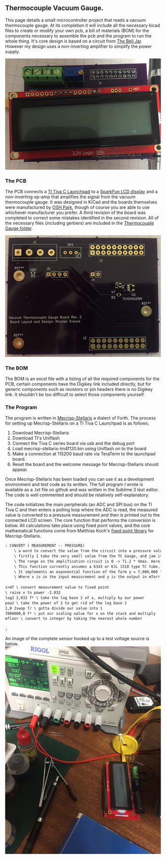 ## Thermocouple Vacuum Gauge.

This page details a small microcontroller project that reads a vacuum thermocouple gauge. At its completion it will include all the necessary kicad files to create or modify your own pcb, a bill of materials (BOM) for the components necessary to assemble the pcb and the program to run the whole thing. It's core design is based on a circuit from [The Bell Jar](http://www.belljar.net/tcgauge.htm). However my design uses a non-inverting amplifier to simplify the power supply.

![Image of Assembled PCB](https://raw.githubusercontent.com/FuzzyBunnys/Thermocouple-Gauge-Sensor/gh-pages/IMG_1578.JPG)


### The PCB
The PCB connects a [TI Tiva C Launchpad](https://www.ti.com/tool/EK-TM4C123GXL) to a [SparkFun LCD display](https://www.sparkfun.com/products/16397) and a non-inverting op-amp that amplifies the signal from the vacuum thermocouple gauge. It was designed in KiCad and the boards themselves were manufactured by [OSH Park](https://oshpark.com/), though of course you are able to use whichever manufacturer you prefer. A third revision of the board was completed to correct some mistakes identified in the second revision. All of the necessary files (including gerbers) are included in the [Thermocouple Gauge folder](https://github.com/FuzzyBunnys/Thermocouple-Gauge-Sensor/tree/main/Thermocouple%20Gauge). 

![Image of PCB](https://raw.githubusercontent.com/FuzzyBunnys/Thermocouple-Gauge-Sensor/gh-pages/IMG_1577.png) 
### The BOM
The BOM is an excel file with a listing of all the required components for the PCB, certain components have the Digikey link included directly, but for generic components such as resistors or pin headers there is no Digikey link. It shouldn't be too difficult to select those components yourself.
### The Program
The program is written in [Mecrisp-Stellaris](https://mecrisp-stellaris-folkdoc.sourceforge.io/) a dialect of Forth. The process for setting up Mecrisp-Stellaris on a TI Tiva C Launchpad is as follows.
1.	Download Mecrisp-Stellaris
2.	Download TI's Uniflash
3.	Connect the Tiva C series board via usb and the debug port
4.	Load mecrisp-stellaris-lm4f120.bin using Uniflash on to the board
5.	Make a connection at 115200 baud rate via TeraTerm to the launchpad board.
6.	Reset the board and the welcome message for Mecrisp-Stellaris should appear.

Once Mecrisp-Stellaris has been loaded you can use it as a development environment and test code as its written. The full program I wrote is available as a .txt file on github and was written in the Sublime 3 text editor. The code is well commented and should be relatively self-explanatory. 

The code initializes the main peripherals (an ADC and SPI bus) on the TI Tiva C and then enters a polling loop where the ADC is read, the measured value is converted to a pressure measurement and then is printed out to the connected LCD screen. The core function that performs the conversion is below. All calculations take place using fixed point values, and the core mathematical functions come from Matthias Koch's [fixed point library](https://mecrisp-stellaris-folkdoc.sourceforge.io/_downloads/fixpt-math-lib.fs) for Mecrisp-Stellaris.


```markdown
: CONVERT ( MEASUREMENT -- PRESSURE)
	\ a word to convert the value from the circuit into a pressure value.  
	\ firstly I take the very small value from the TC Gauge, and jam it into an amplification circuit.
	\ The range on the amplification circuit is 0 -> 71.2 * Vmax. Here Vmax is 14mV so max input is 
	\ This function currently assumes a 6343 or KJL 1518 type TC tube.
	\ It implements an exponential function of the form y = 7,000,000 * x^(-2.032) 
	\ Where x is in the input measurement and y is the output in mTorr

s>df \ convert measurement value to fixed point
\ raise x to power -2.032
log2 2,032 f* \ take the log base 2 of x, multiply by our power
pow2 \ take the power of 2 to get rid of the log base 2
1,0 2swap f/ \ gotta divide our value into 1
7000000,0 f* \ put our scaling value for x on the stack and multiply
mfloor \ convert to integer by taking the nearest whole number 

;
```

An image of the complete sensor hooked up to a test voltage source is below.
![Final Sensor](https://raw.githubusercontent.com/FuzzyBunnys/Thermocouple-Gauge-Sensor/gh-pages/IMG_1756.JPG)
